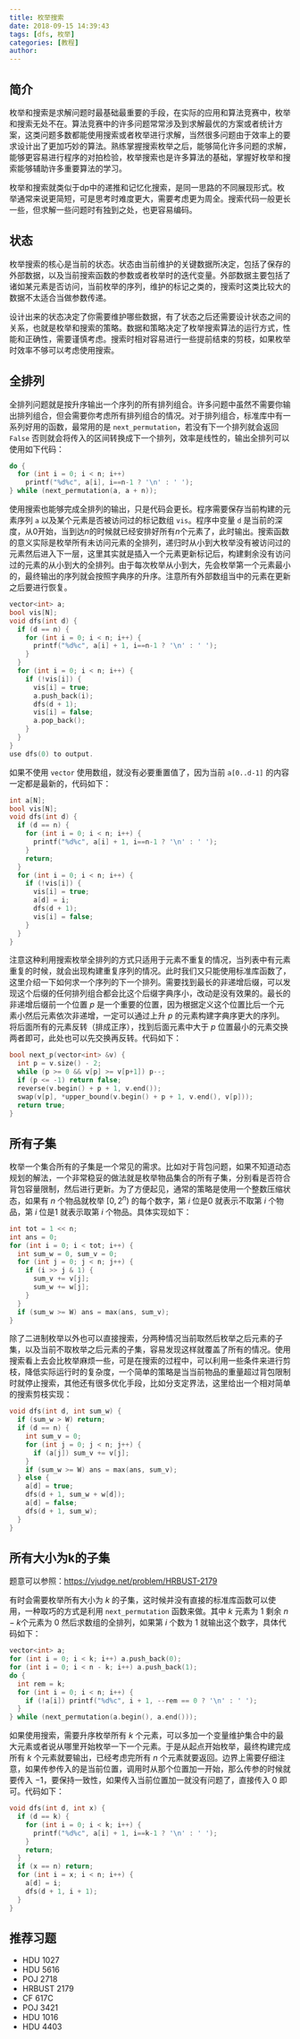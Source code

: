 ```yaml
---
title: 枚举搜索
date: 2018-09-15 14:39:43
tags: [dfs, 枚举]
categories: [教程]
author:
---
```

## 简介
枚举和搜索是求解问题时最基础最重要的手段，在实际的应用和算法竞赛中，枚举和搜索无处不在。算法竞赛中的许多问题常常涉及到求解最优的方案或者统计方案，这类问题多数都能使用搜索或者枚举进行求解，当然很多问题由于效率上的要求设计出了更加巧妙的算法。熟练掌握搜索枚举之后，能够简化许多问题的求解，能够更容易进行程序的对拍检验，枚举搜索也是许多算法的基础，掌握好枚举和搜索能够辅助许多重要算法的学习。

枚举和搜索就类似于dp中的递推和记忆化搜索，是同一思路的不同展现形式。枚举通常来说更简短，可是思考时难度更大，需要考虑更为周全。搜索代码一般更长一些，但求解一些问题时有独到之处，也更容易编码。
<!-- more-->
## 状态
枚举搜索的核心是当前的状态。状态由当前维护的关键数据所决定，包括了保存的外部数据，以及当前搜索函数的参数或者枚举时的迭代变量。外部数据主要包括了诸如某元素是否访问，当前枚举的序列，维护的标记之类的，搜索时这类比较大的数据不太适合当做参数传递。

设计出来的状态决定了你需要维护哪些数据，有了状态之后还需要设计状态之间的关系，也就是枚举和搜索的策略。数据和策略决定了枚举搜索算法的运行方式，性能和正确性，需要谨慎考虑。搜索时相对容易进行一些提前结束的剪枝，如果枚举时效率不够可以考虑使用搜索。

## 全排列
全排列问题就是按升序输出一个序列的所有排列组合。许多问题中虽然不需要你输出排列组合，但会需要你考虑所有排列组合的情况。对于排列组合，标准库中有一系列好用的函数，最常用的是 `next_permutation`，若没有下一个排列就会返回 `False` 否则就会将传入的区间转换成下一个排列，效率是线性的，输出全排列可以使用如下代码：
```cpp
do {
  for (int i = 0; i < n; i++)
    printf("%d%c", a[i], i==n-1 ? '\n' : ' ');
} while (next_permutation(a, a + n));
```
使用搜索也能够完成全排列的输出，只是代码会更长。程序需要保存当前构建的元素序列 `a` 以及某个元素是否被访问过的标记数组 `vis`。程序中变量 `d` 是当前的深度，从$0$开始，当到达$n$的时候就已经安排好所有$n$个元素了，此时输出。搜索函数的意义实际是枚举所有未访问元素的全排列，递归时从小到大枚举没有被访问过的元素然后进入下一层，这里其实就是插入一个元素更新标记后，构建剩余没有访问过的元素的从小到大的全排列。由于每次枚举从小到大，先会枚举第一个元素最小的，最终输出的序列就会按照字典序的升序。注意所有外部数组当中的元素在更新之后要进行恢复。
```cpp
vector<int> a;
bool vis[N];
void dfs(int d) {
  if (d == n) {
    for (int i = 0; i < n; i++) {
      printf("%d%c", a[i] + 1, i==n-1 ? '\n' : ' ');
    }
  }
  for (int i = 0; i < n; i++) {
    if (!vis[i]) {
      vis[i] = true;
      a.push_back(i);
      dfs(d + 1);
      vis[i] = false;
      a.pop_back();
    }
  }
}
use dfs(0) to output.
```
如果不使用 `vector` 使用数组，就没有必要重置值了，因为当前 `a[0..d-1]` 的内容一定都是最新的，代码如下：
```cpp
int a[N];
bool vis[N];
void dfs(int d) {
  if (d == n) {
    for (int i = 0; i < n; i++) {
      printf("%d%c", a[i] + 1, i==n-1 ? '\n' : ' ');
    }
    return;
  }
  for (int i = 0; i < n; i++) {
    if (!vis[i]) {
      vis[i] = true;
      a[d] = i;
      dfs(d + 1);
      vis[i] = false;
    }
  }
}
```
注意这种利用搜索枚举全排列的方式只适用于元素不重复的情况，当列表中有元素重复的时候，就会出现构建重复序列的情况。此时我们又只能使用标准库函数了，这里介绍一下如何求一个序列的下一个排列。需要找到最长的非递增后缀，可以发现这个后缀的任何排列组合都会比这个后缀字典序小，改动是没有效果的。最长的非递增后缀前一个位置 $p$ 是一个重要的位置，因为根据定义这个位置比后一个元素小然后元素依次非递增，一定可以通过上升 $p$ 的元素构建字典序更大的序列。将后面所有的元素反转（排成正序），找到后面元素中大于 $p$ 位置最小的元素交换两者即可，此处也可以先交换再反转。代码如下：
```cpp
bool next_p(vector<int> &v) {
  int p = v.size() - 2;
  while (p >= 0 && v[p] >= v[p+1]) p--;
  if (p <= -1) return false;
  reverse(v.begin() + p + 1, v.end());
  swap(v[p], *upper_bound(v.begin() + p + 1, v.end(), v[p]));
  return true;
}
```

## 所有子集
枚举一个集合所有的子集是一个常见的需求。比如对于背包问题，如果不知道动态规划的解法，一个非常稳妥的做法就是枚举物品集合的所有子集，分别看是否符合背包容量限制，然后进行更新。为了方便起见，通常的策略是使用一个整数压缩状态，如果有 $n$ 个物品就枚举 $[0,2^n)$ 的每个数字，第 $i$ 位是$0$ 就表示不取第 $i$ 个物品，第 $i$ 位是$1$ 就表示取第 $i$ 个物品。具体实现如下：
```cpp
int tot = 1 << n;
int ans = 0;
for (int i = 0; i < tot; i++) {
  int sum_w = 0, sum_v = 0;
  for (int j = 0; j < n; j++) {
    if (i >> j & 1) {
      sum_v += v[j];
      sum_w += w[j];
    }
  }
  if (sum_w >= W) ans = max(ans, sum_v);
}
```
除了二进制枚举以外也可以直接搜索，分两种情况当前取然后枚举之后元素的子集，以及当前不取枚举之后元素的子集，容易发现这样就覆盖了所有的情况。使用搜索看上去会比枚举麻烦一些，可是在搜索的过程中，可以利用一些条件来进行剪枝，降低实际运行时的复杂度，一个简单的策略是当当前物品的重量超过背包限制时就停止搜索，其他还有很多优化手段，比如分支定界法，这里给出一个相对简单的搜索剪枝实现：
```cpp
void dfs(int d, int sum_w) {
  if (sum_w > W) return;
  if (d == n) {
    int sum_v = 0;
    for (int j = 0; j < n; j++) {
      if (a[j]) sum_v += v[j];
    }
    if (sum_w >= W) ans = max(ans, sum_v);
  } else {
    a[d] = true;
    dfs(d + 1, sum_w + w[d]);
    a[d] = false;
    dfs(d + 1, sum_w);
  }
}
```

## 所有大小为k的子集
题意可以参照：https://vjudge.net/problem/HRBUST-2179

有时会需要枚举所有大小为 $k$ 的子集，这时候并没有直接的标准库函数可以使用，一种取巧的方式是利用 `next_permutation` 函数来做。其中 $k$ 元素为 $1$ 剩余 $n-k$个元素为 $0$ 然后求数组的全排列，如果第 $i$ 个数为 $1$ 就输出这个数字，具体代码如下：
``` cpp
vector<int> a;
for (int i = 0; i < k; i++) a.push_back(0);
for (int i = 0; i < n - k; i++) a.push_back(1);
do {
  int rem = k;
  for (int i = 0; i < n; i++) {
    if (!a[i]) printf("%d%c", i + 1, --rem == 0 ? '\n' : ' ');
  }
} while (next_permutation(a.begin(), a.end()));
```
如果使用搜索，需要升序枚举所有 $k$ 个元素，可以多加一个变量维护集合中的最大元素或者说从哪里开始枚举一下一个元素。于是从起点开始枚举，最终构建完成所有 $k$ 个元素就要输出，已经考虑完所有 $n$ 个元素就要返回。边界上需要仔细注意，如果传参传入的是当前位置，调用时从那个位置加一开始，那么传参的时候就要传入 $-1$，要保持一致性，如果传入当前位置加一就没有问题了，直接传入 $0$ 即可。代码如下：
```cpp
void dfs(int d, int x) {
  if (d == k) {
    for (int i = 0; i < k; i++) {
      printf("%d%c", a[i] + 1, i==k-1 ? '\n' : ' ');
    }
    return;
  }
  if (x == n) return;
  for (int i = x; i < n; i++) {
    a[d] = i;
    dfs(d + 1, i + 1);
  }
}
```

## 推荐习题
- HDU 1027
- HDU 5616
- POJ 2718
- HRBUST 2179
- CF 617C
- POJ 3421
- HDU 1016
- HDU 4403